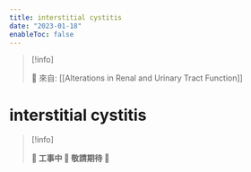 ```yaml
---
title: interstitial cystitis
date: "2023-01-18"
enableToc: false
---
```


> [!info]
>
> 🌱 來自: [[Alterations in Renal and Urinary Tract Function]]

# interstitial cystitis

> [!info]
>
> **👷 工事中 🌱 敬請期待 🚧**


